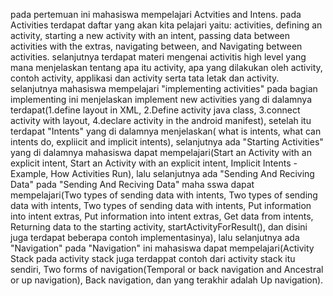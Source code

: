 pada pertemuan ini mahasiswa mempelajari Actvities and Intens. 
pada Activities terdapat daftar yang akan kita pelajari yaitu: activities, defining an activity, starting a new activity with an intent, passing data between activities with the extras, navigating between, and Navigating between activities. 
selanjutnya terdapat materi mengenai activitis high level yang mana menjelaskan tentang apa itu activity, apa yang dilakukan oleh activity, contoh activity, applikasi dan activity serta tata letak dan activity. 
selanjutnya mahasiswa mempelajari "implementing activities" pada bagian implementing ini menjelaskan implement new activities yang di dalamnya terdapat(1.define layout in XML, 2.Define activity java class, 3.connect activity with layout, 4.declare activity in the android manifest), 
setelah itu terdapat "Intents" yang di dalamnya menjelaskan( what is intents, what can intents do, expliicit and implicit intents), 
selanjutnya ada "Starting Activities" yang di dalamnya mahasiswa dapat mempelajari(Start an Activity with an explicit intent, Start an Activity with an explicit intent, Implicit Intents - Example, How Activities Run), 
lalu selanjutnya ada "Sending And Reciving Data" pada "Sending And Reciving Data" maha sswa dapat mempelajari(Two types of sending data with intents, Two types of sending data with intents, Two types of sending data with intents, Put information into intent extras, Put information into intent extras, Get data from intents, Returning data to the starting activity, startActivityForResult(), dan disini juga terdapat beberapa contoh implementasinya), 
lalu selanjutnya ada "Navigation" pada "Navigation" ini mahasiswa dapat mempelajari(Activity Stack pada activity stack juga terdappat contoh dari activity stack itu sendiri, Two forms of navigation(Temporal or back navigation and Ancestral or up navigation), Back navigation, dan yang terakhir adalah Up navigation).

